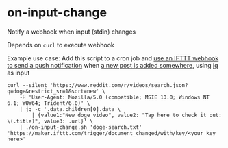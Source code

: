# on-input-change

Notify a webhook when input (stdin) changes

Depends on `curl` to execute webhook

Example use case: Add this script to a cron job and [use an IFTTT webhook to send a push notification](https://medium.com/better-programming/how-to-send-push-notifications-to-your-phone-from-any-script-6b70e34748f6) when [a new post is added somewhere](https://www.reddit.com/r/redditdev/comments/cemmmh/using_reddit_apijson_to_query/eu3s7my), using [jq](https://stedolan.github.io/jq/) as input
```
curl --silent 'https://www.reddit.com/r/videos/search.json?q=doge&restrict_sr=1&sort=new' \
    -H 'User-Agent: Mozilla/5.0 (compatible; MSIE 10.0; Windows NT 6.1; WOW64; Trident/6.0)' \
    | jq -c '.data.children[0].data \
        | {value1:"New doge video", value2: "Tap here to check it out: \(.title)", value3: .url}' \
    | ./on-input-change.sh 'doge-search.txt' 'https://maker.ifttt.com/trigger/document_changed/with/key/<your key here>'

```
